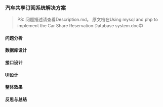 ### 汽车共享订阅系统解决方案

> PS: 问题描述请查看Description.md。 原文档在Using mysql and php to implement the Car Share Reservation Database system.doc中

#### 问题分析



#### 数据库设计



#### 接口设计



#### UI设计



#### 整体效果



#### 反思与总结